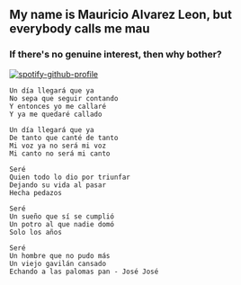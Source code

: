 ##  My name is Mauricio Alvarez Leon, but everybody calls me mau
### If there's no genuine interest, then why bother?
[![spotify-github-profile](https://spotify-github-profile.vercel.app/api/view?uid=31t76kectgghw72yl5q64wborkya&cover_image=true&theme=natemoo-re&show_offline=true&background_color=121212&interchange=false&bar_color=53b14f&bar_color_cover=true)](https://spotify-github-profile.vercel.app/api/view?uid=31t76kectgghw72yl5q64wborkya&redirect=true)


```golang
Un día llegará que ya
No sepa que seguir contando
Y entonces yo me callaré
Y ya me quedaré callado

Un día llegará que ya
De tanto que canté de tanto
Mi voz ya no será mi voz
Mi canto no será mi canto

Seré
Quien todo lo dio por triunfar
Dejando su vida al pasar
Hecha pedazos

Seré
Un sueño que sí se cumplió
Un potro al que nadie domó
Solo los años

Seré
Un hombre que no pudo más
Un viejo gavilán cansado
Echando a las palomas pan - José José
```
